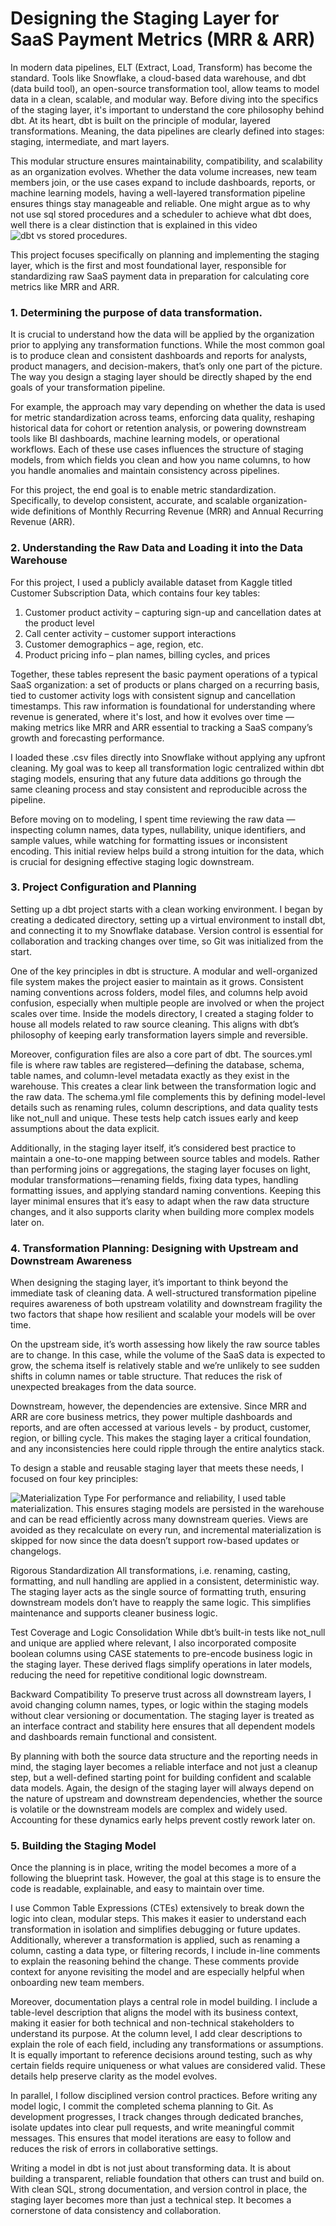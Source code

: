 # Designing the Staging Layer for SaaS Payment Metrics (MRR & ARR)  

In modern data pipelines, ELT (Extract, Load, Transform) has become the standard. Tools like Snowflake, a cloud-based data warehouse, and dbt (data build tool), an open-source transformation tool, allow teams to model data in a clean, scalable, and modular way. Before diving into the specifics of the staging layer, it's important to understand the core philosophy behind dbt. At its heart, dbt is built on the principle of modular, layered transformations. Meaning, the data pipelines are clearly defined into stages: staging, intermediate, and mart layers.  

This modular structure ensures maintainability, compatibility, and scalability as an organization evolves. Whether the data volume increases, new team members join, or the use cases expand to include dashboards, reports, or machine learning models, having a well-layered transformation pipeline ensures things stay manageable and reliable. One might argue as to why not use sql stored procedures and a scheduler to achieve what dbt does, well there is a clear distinction that is explained in this video ![dbt vs stored procedures](https://www.youtube.com/watch?v=QwY5PpDP0iI&t=465s).  

This project focuses specifically on planning and implementing the staging layer, which is the first and most foundational layer, responsible for standardizing raw SaaS payment data in preparation for calculating core metrics like MRR and ARR.  

### 1. Determining the purpose of data transformation.  

It is crucial to understand how the data will be applied by the organization prior to applying any transformation functions. While the most common goal is to produce clean and consistent dashboards and reports for analysts, product managers, and decision-makers, that’s only one part of the picture. The way you design a staging layer should be directly shaped by the end goals of your transformation pipeline.  

For example, the approach may vary depending on whether the data is used for metric standardization across teams, enforcing data quality, reshaping historical data for cohort or retention analysis, or powering downstream tools like BI dashboards, machine learning models, or operational workflows. Each of these use cases influences the structure of staging models, from which fields you clean and how you name columns, to how you handle anomalies and maintain consistency across pipelines.  

For this project, the end goal is to enable metric standardization. Specifically, to develop consistent, accurate, and scalable organization-wide definitions of Monthly Recurring Revenue (MRR) and Annual Recurring Revenue (ARR).  

### 2. Understanding the Raw Data and Loading it into the Data Warehouse  

For this project, I used a publicly available dataset from Kaggle titled Customer Subscription Data, which contains four key tables:  

1. Customer product activity – capturing sign-up and cancellation dates at the product level
2. Call center activity – customer support interactions
3. Customer demographics – age, region, etc.
4. Product pricing info – plan names, billing cycles, and prices

Together, these tables represent the basic payment operations of a typical SaaS organization: a set of products or plans charged on a recurring basis, tied to customer activity logs with consistent signup and cancellation timestamps. This raw information is foundational for understanding where revenue is generated, where it's lost, and how it evolves over time — making metrics like MRR and ARR essential to tracking a SaaS company’s growth and forecasting performance.

I loaded these .csv files directly into Snowflake without applying any upfront cleaning. My goal was to keep all transformation logic centralized within dbt staging models, ensuring that any future data additions go through the same cleaning process and stay consistent and reproducible across the pipeline.

Before moving on to modeling, I spent time reviewing the raw data — inspecting column names, data types, nullability, unique identifiers, and sample values, while watching for formatting issues or inconsistent encoding. This initial review helps build a strong intuition for the data, which is crucial for designing effective staging logic downstream.  

### 3. Project Configuration and Planning  

Setting up a dbt project starts with a clean working environment. I began by creating a dedicated directory, setting up a virtual environment to install dbt, and connecting it to my Snowflake database. Version control is essential for collaboration and tracking changes over time, so Git was initialized from the start.

One of the key principles in dbt is structure. A modular and well-organized file system makes the project easier to maintain as it grows. Consistent naming conventions across folders, model files, and columns help avoid confusion, especially when multiple people are involved or when the project scales over time. Inside the models directory, I created a staging folder to house all models related to raw source cleaning. This aligns with dbt’s philosophy of keeping early transformation layers simple and reversible.

Moreover, configuration files are also a core part of dbt. The sources.yml file is where raw tables are registered—defining the database, schema, table names, and column-level metadata exactly as they exist in the warehouse. This creates a clear link between the transformation logic and the raw data. The schema.yml file complements this by defining model-level details such as renaming rules, column descriptions, and data quality tests like not_null and unique. These tests help catch issues early and keep assumptions about the data explicit.

Additionally, in the staging layer itself, it’s considered best practice to maintain a one-to-one mapping between source tables and models. Rather than performing joins or aggregations, the staging layer focuses on light, modular transformations—renaming fields, fixing data types, handling formatting issues, and applying standard naming conventions. Keeping this layer minimal ensures that it’s easy to adapt when the raw data structure changes, and it also supports clarity when building more complex models later on.  

### 4. Transformation Planning: Designing with Upstream and Downstream Awareness  

When designing the staging layer, it’s important to think beyond the immediate task of cleaning data. A well-structured transformation pipeline requires awareness of both upstream volatility and downstream fragility the two factors that shape how resilient and scalable your models will be over time.

On the upstream side, it’s worth assessing how likely the raw source tables are to change. In this case, while the volume of the SaaS data is expected to grow, the schema itself is relatively stable and we’re unlikely to see sudden shifts in column names or table structure. That reduces the risk of unexpected breakages from the data source.

Downstream, however, the dependencies are extensive. Since MRR and ARR are core business metrics, they power multiple dashboards and reports, and are often accessed at various levels - by product, customer, region, or billing cycle. This makes the staging layer a critical foundation, and any inconsistencies here could ripple through the entire analytics stack.

To design a stable and reusable staging layer that meets these needs, I focused on four key principles:

![Materialization Type](https://docs.getdbt.com/docs/build/materializations)
For performance and reliability, I used table materialization. This ensures staging models are persisted in the warehouse and can be read efficiently across many downstream queries. Views are avoided as they recalculate on every run, and incremental materialization is skipped for now since the data doesn’t support row-based updates or changelogs.

Rigorous Standardization
All transformations, i.e. renaming, casting, formatting, and null handling are applied in a consistent, deterministic way. The staging layer acts as the single source of formatting truth, ensuring downstream models don’t have to reapply the same logic. This simplifies maintenance and supports cleaner business logic.

Test Coverage and Logic Consolidation
While dbt’s built-in tests like not_null and unique are applied where relevant, I also incorporated composite boolean columns using CASE statements to pre-encode business logic in the staging layer. These derived flags simplify operations in later models, reducing the need for repetitive conditional logic downstream.

Backward Compatibility
To preserve trust across all downstream layers, I avoid changing column names, types, or logic within the staging models without clear versioning or documentation. The staging layer is treated as an interface contract and stability here ensures that all dependent models and dashboards remain functional and consistent.

By planning with both the source data structure and the reporting needs in mind, the staging layer becomes a reliable interface and not just a cleanup step, but a well-defined starting point for building confident and scalable data models. Again, the design of the staging layer will always depend on the nature of upstream and downstream dependencies, whether the source is volatile or the downstream models are complex and widely used. Accounting for these dynamics early helps prevent costly rework later on.  

### 5. Building the Staging Model
   
Once the planning is in place, writing the model becomes a more of a following the blueprint task. However, the goal at this stage is to ensure the code is readable, explainable, and easy to maintain over time.

I use Common Table Expressions (CTEs) extensively to break down the logic into clean, modular steps. This makes it easier to understand each transformation in isolation and simplifies debugging or future updates. Additionally, wherever a transformation is applied, such as renaming a column, casting a data type, or filtering records, I include in-line comments to explain the reasoning behind the change. These comments provide context for anyone revisiting the model and are especially helpful when onboarding new team members.

Moreover, documentation plays a central role in model building. I include a table-level description that aligns the model with its business context, making it easier for both technical and non-technical stakeholders to understand its purpose. At the column level, I add clear descriptions to explain the role of each field, including any transformations or assumptions. It is equally important to reference decisions around testing, such as why certain fields require uniqueness or what values are considered valid. These details help preserve clarity as the model evolves.

In parallel, I follow disciplined version control practices. Before writing any model logic, I commit the completed schema planning to Git. As development progresses, I track changes through dedicated branches, isolate updates into clear pull requests, and write meaningful commit messages. This ensures that model iterations are easy to follow and reduces the risk of errors in collaborative settings.

Writing a model in dbt is not just about transforming data. It is about building a transparent, reliable foundation that others can trust and build on. With clean SQL, strong documentation, and version control in place, the staging layer becomes more than just a technical step. It becomes a cornerstone of data consistency and collaboration.




